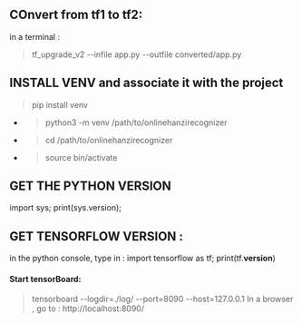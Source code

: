 
## COnvert from tf1 to tf2:
in a terminal :
> tf_upgrade_v2 --infile app.py --outfile converted/app.py


## INSTALL VENV and associate it with the project
> pip install venv
- > python3 -m venv /path/to/onlinehanzirecognizer
- > cd /path/to/onlinehanzirecognizer
- > source bin/activate

## GET THE PYTHON VERSION
import sys;
print(sys.version);

## GET TENSORFLOW VERSION :
in the python console, type in :
import tensorflow as tf;
print(tf.__version__)

#### Start tensorBoard:

>tensorboard --logdir=./log/ --port=8090 --host=127.0.0.1
In a browser , go to : http://localhost:8090/
